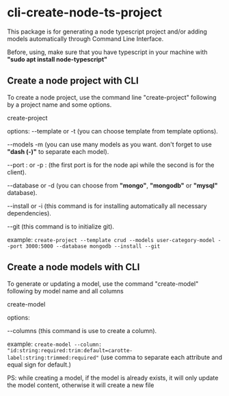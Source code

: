 # cli-create-node-ts-project

This package is for generating a node typescript project and/or adding models automatically through Command Line Interface.

Before, using, make sure that you have typescript in your machine with **"sudo apt install node-typescript"**

## Create a node project with CLI

To create a node project, use the command line "create-project" following by a project name and some options.

create-project <projectName>

options:
--template <templateName> or
-t <templateName>
(you can choose template from template options).

--models <modelName-modelName>
-m <modelName-modelName>
(you can use many models as you want. don't forget to use **"dash (-)"** to separate each model).

--port <apiPort>:<clientPort> or
-p <apiPort>:<clientPort>
(the first port is for the node api while the second is for the client).

--database <databaseType>
or -d <databaseType>
(you can choose from **"mongo"**, **"mongodb"** or **"mysql"** database).

--install or -i
(this command is for installing automatically all necessary dependencies).

--git
(this command is to initialize git).

example:
`create-project --template crud --models user-category-model --port 3000:5000 --database mongodb --install --git`

## Create a node models with CLI

To generate or updating a model, use the command "create-model" following by model name and all columns

create-model <modelName>

options:

--columns <columnName>
(this command is use to create a column).

example:
`create-model --column: "id:string:required:trim:default=carotte-label:string:trimmed:required"`
(use comma to separate each attribute and equal sign for default.)

PS: while creating a model, if the model is already exists, it will only update the model content, otherwise it will create a new file

